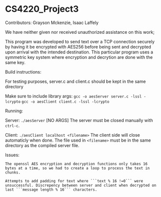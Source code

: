 # CS4220_Project3
Contributors: Grayson Mckenzie, Isaac Laffely

We have neither given nor received unauthorized assistance on this work;

This program was developed to send text over a TCP connection securely by having it be encrypted with AES256 before being sent and decrypted upon arrival with the intended destination. This particular program uses a symmetric key system where encryption and decrytion are done with the same key.

Build instructions:

For testing purposes, server.c and client.c should be kept in the same directory

Make sure to include library args:
    ```gcc -o aesServer server.c -lssl -lcrypto```
    ```gcc -o aesClient client.c -lssl -lcrypto```

Running:

Server: 
    ```./aesServer``` 
    [NO ARGS]
    The server must be closed manually with ```ctrl-c```.


Client:
    ```./aesClient localhost <filename>```
    The client side will close automaticly when done.
    The file used in ```<filename>``` must be in the same directory as the compiled server file.

Issues:

    The openssl AES encryption and decryption functions only takes 16 bytes at a time, so we had to create a loop to process the text in chunks.

    Attempts to add padding for text where ```text % 16 !=0``` were unsuccessful. Discrepency between server and client when decrypted on last ```message length % 16``` characters.
